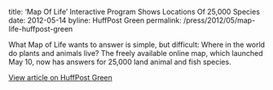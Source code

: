 title: ‘Map Of Life’ Interactive Program Shows Locations Of 25,000 Species
date: 2012-05-14
byline:  HuffPost Green
permalink: /press/2012/05/map-life-huffpost-green


What Map of Life wants to answer is simple, but difficult: Where in the world do plants and animals live? The freely available online map, which launched May 10, now has answers for 25,000 land animal and fish species.

[View article on HuffPost Green](http://www.huffingtonpost.com/2012/05/14/map-of-life-species-locations_n_1514976.html)
